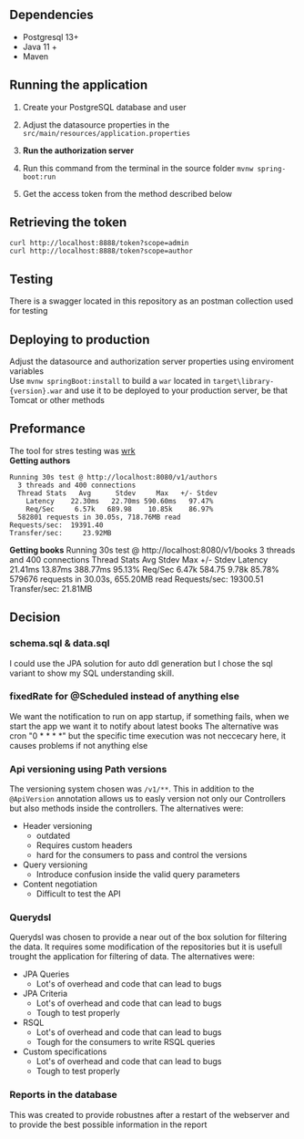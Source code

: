 ## Dependencies
- Postgresql 13+
- Java 11 +
- Maven
## Running the application
1. Create your PostgreSQL database and user
1. Adjust the datasource properties in the `src/main/resources/application.properties`   
1. **Run the authorization server**

1. Run this command from the terminal in the source folder `mvnw spring-boot:run`
1. Get the access token from the method described below
## Retrieving the token
```
curl http://localhost:8888/token?scope=admin
curl http://localhost:8888/token?scope=author
```
## Testing
There is a swagger located in this repository as an postman collection used for testing
## Deploying to production
Adjust the datasource and authorization server properties using enviroment variables   
Use `mvnw springBoot:install` to build a `war` located in
`target\library-{version}.war` and use it to be deployed to your production
server, be that Tomcat or other methods
## Preformance
The tool for stres testing was [wrk](https://github.com/wg/wrk)  
**Getting authors**
```
Running 30s test @ http://localhost:8080/v1/authors
  3 threads and 400 connections
  Thread Stats   Avg      Stdev     Max   +/- Stdev
    Latency    22.30ms   22.70ms 590.60ms   97.47%
    Req/Sec     6.57k   689.98    10.85k    86.97%
  582801 requests in 30.05s, 718.76MB read
Requests/sec:  19391.40
Transfer/sec:     23.92MB
```
**Getting books**
Running 30s test @ http://localhost:8080/v1/books
  3 threads and 400 connections
  Thread Stats   Avg      Stdev     Max   +/- Stdev
    Latency    21.41ms   13.87ms 388.77ms   95.13%
    Req/Sec     6.47k   584.75     9.78k    85.78%
  579676 requests in 30.03s, 655.20MB read
Requests/sec:  19300.51
Transfer/sec:     21.81MB

## Decision
### schema.sql & data.sql
I could use the JPA solution for auto ddl generation but I chose the sql
variant to show my SQL understanding skill.
### fixedRate for @Scheduled instead of anything else
We want the notification to run on app startup, if something fails, when we
start the app we want it to notify about latest books
The alternative was cron "0 * * * *" but the specific time execution was not
neccecary here, it causes problems if not anything else
### Api versioning using Path versions
The versioning system chosen was `/v1/**`. This in addition to the `@ApiVersion`
annotation allows us to easly version not only our Controllers but also methods
inside the controllers. The alternatives were:
- Header versioning
    - outdated
    - Requires custom headers
    - hard for the consumers to pass and control the versions
- Query versioning
    - Introduce confusion inside the valid query parameters
- Content negotiation
    - Difficult to test the API
### Querydsl
Querydsl was chosen to provide a near out of the box solution for filtering the
data. It requires some modification of the repositories but it is usefull
trought the application for filtering of data. The alternatives were:
- JPA Queries
    - Lot's of overhead and code that can lead to bugs
- JPA Criteria
    - Lot's of overhead and code that can lead to bugs
    - Tough to test properly
- RSQL
    - Lot's of overhead and code that can lead to bugs
    - Tough for the consumers to write RSQL queries
- Custom specifications
    - Lot's of overhead and code that can lead to bugs
    - Tough to test properly
### Reports in the database
This was created to provide robustnes after a restart of the webserver and to
provide the best possible information in the report